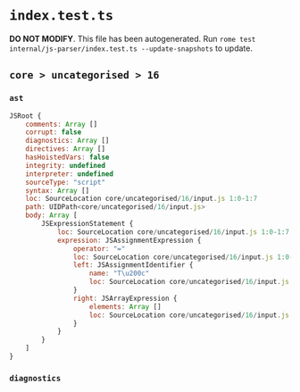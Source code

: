 # `index.test.ts`

**DO NOT MODIFY**. This file has been autogenerated. Run `rome test internal/js-parser/index.test.ts --update-snapshots` to update.

## `core > uncategorised > 16`

### `ast`

```javascript
JSRoot {
	comments: Array []
	corrupt: false
	diagnostics: Array []
	directives: Array []
	hasHoistedVars: false
	integrity: undefined
	interpreter: undefined
	sourceType: "script"
	syntax: Array []
	loc: SourceLocation core/uncategorised/16/input.js 1:0-1:7
	path: UIDPath<core/uncategorised/16/input.js>
	body: Array [
		JSExpressionStatement {
			loc: SourceLocation core/uncategorised/16/input.js 1:0-1:7
			expression: JSAssignmentExpression {
				operator: "="
				loc: SourceLocation core/uncategorised/16/input.js 1:0-1:7
				left: JSAssignmentIdentifier {
					name: "T\u200c"
					loc: SourceLocation core/uncategorised/16/input.js 1:0-1:2 (T\u200c)
				}
				right: JSArrayExpression {
					elements: Array []
					loc: SourceLocation core/uncategorised/16/input.js 1:5-1:7
				}
			}
		}
	]
}
```

### `diagnostics`

```

```
